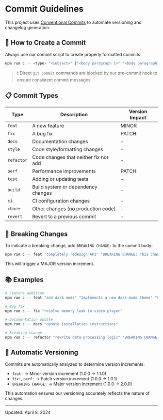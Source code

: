 # Commit Guidelines

This project uses [Conventional Commits](https://www.conventionalcommits.org/) to automate versioning and changelog generation.

## 📝 How to Create a Commit

Always use our commit script to create properly formatted commits:

```bash
npm run c -- <type> "<subject>" ["<body paragraph 1>" "<body paragraph 2>"]
```

> ❗ Direct `git commit` commands are blocked by our pre-commit hook to ensure consistent commit messages.

## 📋 Commit Types

| Type       | Description                            | Version Impact |
|------------|----------------------------------------|----------------|
| `feat`     | A new feature                          | MINOR          |
| `fix`      | A bug fix                              | PATCH          |
| `docs`     | Documentation changes                  | -              |
| `style`    | Code style/formatting changes          | -              |
| `refactor` | Code changes that neither fix nor add  | -              |
| `perf`     | Performance improvements               | PATCH          |
| `test`     | Adding or updating tests               | -              |
| `build`    | Build system or dependency changes     | -              |
| `ci`       | CI configuration changes               | -              |
| `chore`    | Other changes (no production code)     | -              |
| `revert`   | Revert to a previous commit            | -              |

## 🚨 Breaking Changes

To indicate a breaking change, add `BREAKING CHANGE:` to the commit body:

```bash
npm run c -- feat "completely redesign API" "BREAKING CHANGE: This changes the core API interface"
```

This will trigger a MAJOR version increment.

## 📚 Examples

```bash
# Feature addition
npm run c -- feat "add dark mode" "Implements a new dark mode theme" "Closes #123"

# Bug fix
npm run c -- fix "resolve memory leak in video player"

# Documentation update
npm run c -- docs "update installation instructions"

# Breaking change
npm run c -- refactor "rewrite data processing logic" "BREAKING CHANGE: completely changes the output format"
```

## 🔄 Automatic Versioning

Commits are automatically analyzed to determine version increments:

- `feat:` → Minor version increment (1.0.0 → 1.1.0)
- `fix:`, `perf:` → Patch version increment (1.0.0 → 1.0.1)
- `BREAKING CHANGE:` → Major version increment (1.0.0 → 2.0.0)

This automation ensures our versioning accurately reflects the nature of changes.

---

Updated: April 8, 2024 